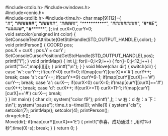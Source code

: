 #include<stdio.h>
#include<windows.h>   
#include<conio.h>    
#include<stdlib.h>
#include<time.h>
char map[9][12]={   
"*#*********",
"***###*###*",
"###**#****#",
"*#**###**#*",
"***********",
"#####*##*##",
"**#*****#*E",
"***#*###**#",
"*#*********",
};
int curX=0,curY=0;   
void setcolor(unsigned int color)
{
	SetConsoleTextAttribute(GetStdHandle(STD_OUTPUT_HANDLE),color);
}
void printPerson()
{
	COORD pos;    
	pos.X = curX ;
	pos.Y = curY ;
	SetConsoleCursorPosition(GetStdHandle(STD_OUTPUT_HANDLE),pos);
	printf("i");
}
void printMap()
{
	int i,j;
	for(i=0;i<9;i++)
	{
		for(j=0;j<12;j++)
		{
			printf("%c",map[i][j]);
		}
		printf("\n");
	}
}
void Move(char dir)
{
switch(dir)
	{
		case 'w':
			curY--;
			if(curY<0) curY=0;
			if(map[curY][curX]=='#') curY++;
			break;
		case 's':
			curY++;
			if(curY>=9) curY=9-1;
			if(map[curY][curX]=='#') curY--;
			break;
		case 'a':
			curX--;
			if(curX<0) curX=0;
			if(map[curY][curX]=='#') curX++;
			break;
		case 'd':
			curX++;
			if(curX>=11) curX=11-1;
			if(map[curY][curX]=='#') curX--;
			break;	
	}
}
int main()
{
	char dir;
	system("color f9");
	printf("上：w 右：d 左：a 下：s\n");
	system("pause");
	time_t s=time(0);
	while(1)
	{
		system("cls");
		setcolor(7);
		printMap();
		setcolor(4);
		printPerson();		
		dir=getch();         
		Move(dir);
		if(map[curY][curX]=='E')
		{
			printf("恭喜，成功通过！,用时%d秒",time(0)-s);
			break; 
		} 
	}
	return 0;
}
